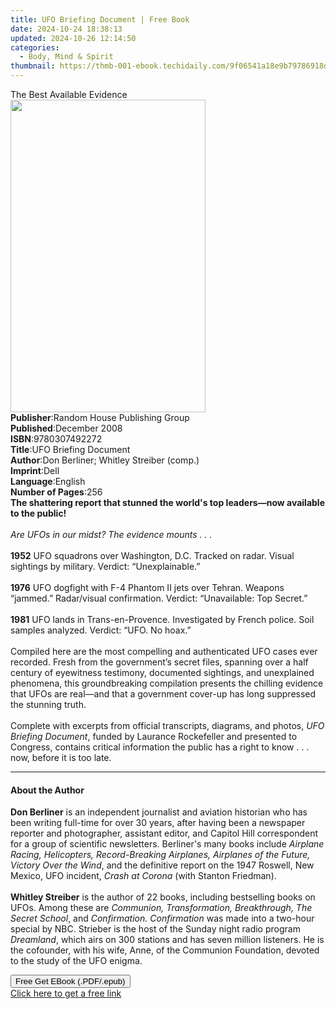 ```yaml
---
title: UFO Briefing Document | Free Book
date: 2024-10-24 18:38:13
updated: 2024-10-26 12:14:50
categories:
  - Body, Mind & Spirit
thumbnail: https://thmb-001-ebook.techidaily.com/9f06541a18e9b79786918dadacecfe6c0f2e740155d13f4ae5b84fc3d3f92ebf.jpg
---
```

<main id="book-container">
  <div class="flex flex-col">
    <div class="book-brief flex-1 py-6 px-4 sm:p-6 md:py-10 md:px-8">
      <!-- brief-->
      <div class="book-brief-main">The Best Available Evidence</div>
    </div>
    <div
      class="book-meta-info flex-1 grid gap-4 col-start-1 col-end-3 row-start-1 sm:mb-6 sm:grid-cols-4 lg:gap-6 lg:col-start-2 lg:row-end-6 lg:row-span-6 lg:mb-0"
    >
      <div
        class="book-meta-info-left place-content-center mt-4 p-4 text-sm leading-6 col-start-2 col-span-2 dark:text-slate-400"
      >
        <img
          class="w-full h-500 object-cover rounded-lg sm:h-255 sm:col-span-2 lg:col-span-full"
          src="https://img-001-ebook.techidaily.com/b817f6f7c781604a8c4140b780528d2280233a894361572633254c2555f2da21.jpg"
          alt=""
          width="312"
          height="500"
        />
      </div>
      <div
        class="book-meta-info-right mt-2 col-start-1 row-start-2 col-span-3 self-center"
      >
        <!-- meta data  -->
        <div class="flex flex-col px-4 md:px-8">
          <div class="flex-1">
            <strong>Publisher</strong>:<span class="px-2"
              >Random House Publishing Group</span
            >
          </div>
          <div class="flex-1">
            <strong>Published</strong>:<span class="px-2">December 2008</span>
          </div>
          <div class="flex-1">
            <strong>ISBN</strong>:<span class="px-2">9780307492272</span>
          </div>
          <div class="flex-1">
            <strong>Title</strong>:<span class="px-2"
              >UFO Briefing Document</span
            >
          </div>
          <div class="flex-1">
            <strong>Author</strong>:<span class="px-2"
              >Don Berliner; Whitley Streiber (comp.)</span
            >
          </div>
          <div class="flex-1">
            <strong>Imprint</strong>:<span class="px-2">Dell</span>
          </div>
          <div class="flex-1">
            <strong>Language</strong>:<span class="px-2">English</span>
          </div>
          <div class="flex-1">
            <strong>Number of Pages</strong>:<span class="px-2">256</span>
          </div>
        </div>
      </div>
    </div>
    <div class="book-description flex-1 py-6 px-4 sm:p-6 md:py-10 md:px-8">
      <div class="book-description-main">
        <div accordion-content="" id="description">
          <b
            >The shattering report that stunned the world's top leaders—now
            available to the public!</b
          ><br /><br /><i
            >Are UFOs in our midst?&nbsp;The evidence mounts . . .</i
          ><br /><br /><b>1952</b> UFO squadrons over Washington, D.C. Tracked
          on radar. Visual sightings by military. Verdict: “Unexplainable.”<br /><br /><b
            >1976</b
          >
          UFO dogfight with F-4 Phantom II jets over Tehran. Weapons “jammed.”
          Radar/visual confirmation. Verdict: “Unavailable: Top Secret.”<br /><br /><b
            >1981</b
          >
          UFO lands in Trans-en-Provence. Investigated by French police. Soil
          samples analyzed. Verdict: “UFO. No hoax.”<br /><br />Compiled here
          are the most compelling and authenticated UFO cases ever recorded.
          Fresh from the government’s secret files, spanning over a half century
          of eyewitness testimony, documented sightings, and unexplained
          phenomena, this groundbreaking compilation presents the chilling
          evidence that UFOs are real—and that a government cover-up has long
          suppressed the stunning truth.<br /><br />Complete with excerpts from
          official transcripts, diagrams, and photos,
          <i>UFO Briefing Document</i>, funded by Laurance Rockefeller and
          presented to Congress, contains critical information the public has a
          right to know . . . now, before it is too late.
        </div>
        <div class="accordion-fader"></div>
      </div>
    </div>
    <div class="book-excerpts flex-1 py-6 px-4 sm:p-6 md:py-10 md:px-8">
      <!-- excerpts-->
      <div class="book-excerpts-main">
        <hr />
        <h4 class="placeholder placeholder-heading">
          <span>About the Author</span>
        </h4>
        <p>
          <b>Don Berliner</b>&nbsp;is an independent journalist and aviation
          historian who has been writing full-time for over 30&nbsp;years, after
          having been a newspaper reporter and photographer, assistant editor,
          and Capitol Hill correspondent for a group of scientific newsletters.
          Berliner's many books include&nbsp;<i
            >Airplane Racing, Helicopters, Record-Breaking Airplanes, Airplanes
            of the Future, Victory Over the Wind</i
          >, and the definitive report on the 1947 Roswell, New Mexico, UFO
          incident,&nbsp;<i>Crash at Corona</i>&nbsp;(with Stanton Friedman).<br /><br /><b
            >Whitley Streiber</b
          >&nbsp;is the author of 22 books, including bestselling books on UFOs.
          Among these are&nbsp;<i
            >Communion, Transformation, Breakthrough, The Secret School</i
          >, and&nbsp;<i>Confirmation. Confirmation</i>&nbsp;was made into a
          two-hour special by NBC. Strieber is the host of the Sunday night
          radio program <i>Dreamland</i>, which airs on 300 stations and has
          seven million listeners. He is the cofounder, with his wife, Anne, of
          the Communion Foundation, devoted to the study of the UFO enigma.
        </p>
      </div>
    </div>
    <div
      class="book-about-author flex-1 py-6 px-4 sm:p-6 md:py-10 md:px-8"
    ></div>
    <div class="book-free-get flex-1 py-6 px-4 sm:p-6 md:py-10 md:px-8">
      <button
        id="btn-free-get"
        class="bg-blue-500 hover:bg-blue-700 text-white font-bold py-2 px-4 rounded"
      >
        Free Get EBook (.PDF/.epub)
      </button>
      <div id="countdown-display" class="px-2 text-lg mt-2"></div>
      <a
        id="free-link"
        class="hidden bg-blue-500 hover:bg-blue-700 text-white font-bold py-2 px-4 rounded"
        href="https://www.ebooks.com/en-us/book/402547/ufo-briefing-document/don-berliner/"
        target="_blank"
        >Click here to get a free link</a
      >
    </div>
    <script>
      let countdownTime = 0;
      let countdownInterval = null;
      document
        .getElementById('btn-free-get')
        .addEventListener('click', startCountdown);
      function startCountdown() {
        countdownTime = new Date().getTime() + 60000 * 3;
        countdownInterval = setInterval(updateCountdown, 1000);
        document.getElementById('btn-free-get').disabled = true;
        document
          .getElementById('btn-free-get')
          .classList.add('bg-gray-500', 'cursor-not-allowed');
      }
      function updateCountdown() {
        let currentTime = new Date().getTime();
        let timeLeft = countdownTime - currentTime;
        let secondsLeft = Math.floor(timeLeft / 1000);
        document.getElementById('countdown-display').innerHTML =
          `Remaining time: ${secondsLeft} seconds.`;
        if (secondsLeft <= 0) {
          clearInterval(countdownInterval);
          document.getElementById('btn-free-get').classList.add('hidden');
          document.getElementById('free-link').classList.remove('hidden');
          document.getElementById('countdown-display').innerHTML = '';
        }
      }
    </script>
  </div>
</main>
